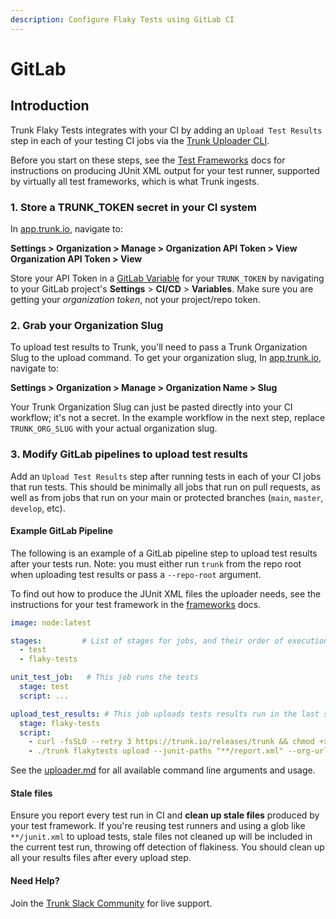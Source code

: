 ```yaml
---
description: Configure Flaky Tests using GitLab CI
---
```


# GitLab

## Introduction

Trunk Flaky Tests integrates with your CI by adding an `Upload Test Results` step in each of your testing CI jobs via the [Trunk Uploader CLI](../../uploader.md).

Before you start on these steps, see the [Test Frameworks](../frameworks/) docs for instructions on producing JUnit XML output for your test runner, supported by virtually all test frameworks, which is what Trunk ingests.

### 1. Store a TRUNK\_TOKEN secret in your CI system

In [app.trunk.io](https://app.trunk.io/login/?intent=flaky+tests), navigate to:

**Settings > Organization > Manage > Organization API Token > View Organization API Token > View**

Store your API Token in a [GitLab Variable](https://docs.gitlab.com/ee/ci/variables/index.html#for-a-project) for your `TRUNK_TOKEN` by navigating to your GitLab project's **Settings** > **CI/CD** > **Variables**. Make sure you are getting your _organization token_, not your project/repo token.

### 2. Grab your Organization Slug

To upload test results to Trunk, you'll need to pass a Trunk Organization Slug to the upload command. To get your organization slug, In [app.trunk.io](https://app.trunk.io/login/?intent=flaky+tests), navigate to:

**Settings > Organization > Manage > Organization Name > Slug**

Your Trunk Organization Slug can just be pasted directly into your CI workflow; it's not a secret. In the example workflow in the next step, replace `TRUNK_ORG_SLUG` with your actual organization slug.

### 3. Modify GitLab pipelines to upload test results

Add an `Upload Test Results` step after running tests in each of your CI jobs that run tests. This should be minimally all jobs that run on pull requests, as well as from jobs that run on your main or protected branches (`main`, `master`, `develop`, etc).

#### Example GitLab Pipeline

The following is an example of a GitLab pipeline step to upload test results after your tests run. Note: you must either run `trunk` from the repo root when uploading test results or pass a `--repo-root` argument.

To find out how to produce the JUnit XML files the uploader needs, see the instructions for your test framework in the [frameworks](../frameworks/ "mention") docs.

```yaml
image: node:latest

stages:         # List of stages for jobs, and their order of execution
  - test
  - flaky-tests

unit_test_job:   # This job runs the tests
  stage: test    
  script: ...

upload_test_results: # This job uploads tests results run in the last stage
  stage: flaky-tests
  script:
    - curl -fsSLO --retry 3 https://trunk.io/releases/trunk && chmod +x ./trunk
    - ./trunk flakytests upload --junit-paths "**/report.xml" --org-url-slug <TRUNK_ORG_SLUG> --token $TRUNK_TOKEN
```

See the [uploader.md](../../uploader.md "mention") for all available command line arguments and usage.

#### Stale files

Ensure you report every test run in CI and **clean up stale files** produced by your test framework. If you're reusing test runners and using a glob like `**/junit.xml` to upload tests, stale files not cleaned up will be included in the current test run, throwing off detection of flakiness. You should clean up all your results files after every upload step.

#### Need Help?

Join the [Trunk Slack Community](https://slack.trunk.io) for live support.
